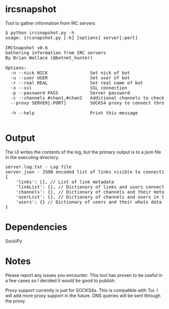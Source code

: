 ircsnapshot
===========

Tool to gather information from IRC servers

<pre>$ python ircsnapshot.py -h
usage: ircsnapshot.py [-h] [options] server[:port]

IRCSnapshot v0.6
Gathering information from IRC servers
By Brian Wallace (@botnet_hunter)

Options:
  -n --nick NICK                Set nick of bot
  -u --user USER                Set user of bot
  -r --real REAL                Set real name of bot
  -x --ssl                      SSL connection
  -p --password PASS            Server password
  -c --channels #chan1,#chan2   Additional channels to check
  --proxy SERVER[:PORT]         SOCKS4 proxy to connect through

  -h --help                     Print this message

</pre>

Output
======
The UI writes the contents of the log, but the primary output is to a json file in the executing directory.
<pre>
server.log.txt - Log file
server.json - JSON encoded list of links visible to connecting user
{
    'links': [], // List of link metadata
    'linkList': {}, // Dictionary of links and users connected to them
    'channels': {}, // Dictionary of channels and their metadata
    'userList': {}, // Dictionary of channels and users in them
    'users': {} // Dictionary of users and their whois data
}
</pre>

Dependencies
============
SockiPy

Notes
=====
Please report any issues you encounter.  This tool has proven to be useful in a few cases so I decided it would be good to publish.

Proxy support currently is just for SOCKS4a.  This is compatible with Tor.  I will add more proxy support in the future.  DNS queries will be sent through the proxy.
